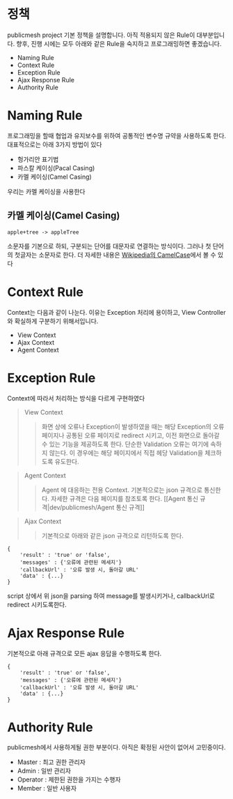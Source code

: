 # 정책
publicmesh project 기본 정책을 설명합니다. 아직 적용되지 않은 Rule이 대부분입니다.
향후, 진행 시에는 모두 아래와 같은 Rule을 숙지하고 프로그래밍하면 좋겠습니다.

- Naming Rule
- Context Rule
- Exception Rule
- Ajax Response Rule
- Authority Rule

# Naming Rule
프로그래밍을 할때 협업과 유지보수를 위하여 공통적인 변수명 규약을 사용하도록 한다.
대표적으로는 아래 3가지 방법이 있다

- 헝가리안 표기법
- 파스칼 케이싱(Pacal Casing)
- 카멜 케이싱(Camel Casing)

우리는 카멜 케이싱을 사용한다

## 카멜 케이싱(Camel Casing)

```
apple+tree -> appleTree
```

소문자를 기본으로 하되, 구분되는 단어를 대문자로 연결하는 방식이다. 그러나 첫 단어의 첫글자는 소문자로 한다.
더 자세한 내용은 [Wikipedia의 CamelCase](http://en.wikipedia.org/wiki/CamelCase)에서 볼 수 있다

# Context Rule
Context는 다음과 같이 나눈다. 이유는 Exception 처리에 용이하고, View Controller와 확실하게 구분하기 위해서입니다.

- View Context
- Ajax Context
- Agent Context

# Exception Rule
Context에 따라서 처리하는 방식을 다르게 구현하였다

> View Context
>> 화면 상에 오류나 Exception이 발생하였을 때는 해당 Exception의 오류 페이지나 공통된 오류 페이지로 redirect 시키고, 이전 화면으로 돌아갈 수 있는 기능을 제공하도록 한다.
>> 단순한 Validation 오류는 여기에 속하지 않는다. 이 경우에는 해당 페이지에서 직접 헤당 Validation을 체크하도록 유도한다.

> Agent Context
>> Agent 에 대응하는 전용 Context. 기본적으로는 json 규격으로 통신한다.
>> 자세한 규격은 다음 페이지를 참조토록 한다.
>> [[Agent 통신 규격|dev/publicmesh/Agent 통신 규격]]

> Ajax Context
>> 기본적으로 아래와 같은 json 규격으로 리턴하도록 한다.

```
{
	'result' : 'true' or 'false',
	'messages' : {'오류에 관련된 메세지'}
	'callbackUrl' : '오류 발생 시, 돌아갈 URL'
	'data' : {...}
}
```

script 상에서 위 json을 parsing 하여 message를 발생시키거나, callbackUrl로 redirect 시키도록한다.

# Ajax Response Rule
기본적으로 아래 규격으로 모든 ajax 응답을 수행하도록 한다.

```
{
	'result' : 'true' or 'false',
	'messages' : {'오류에 관련된 메세지'}
	'callbackUrl' : '오류 발생 시, 돌아갈 URL'
	'data' : {...}
}
```

# Authority Rule
publicmesh에서 사용하게될 권한 부분이다.
아직은 확정된 사안이 없어서 고민중이다.

- Master : 최고 권한 관리자
- Admin : 일반 관리자
- Operator : 제한된 권한을 가지는 수행자
- Member : 일반 사용자

